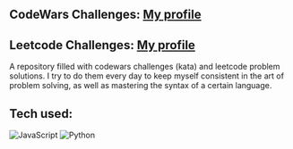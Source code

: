 ## CodeWars Challenges: <a target="_blank" href="https://www.codewars.com/users/Wisieneu" >My profile</a>
## Leetcode Challenges: <a target="_blank" href="https://leetcode.com/wisie/" >My profile</a>

A repository filled with codewars challenges (kata) and leetcode problem solutions. I try to do them every day to keep myself consistent in the art of problem solving, as well as mastering the syntax of a certain language.  


## Tech used:  
<img src='https://img.shields.io/badge/-JavaScript-F7DF1E?logo=JavaSCript&logoColor=white&style' alt='JavaScript'>  
<img src='https://img.shields.io/badge/-Python-3776AB?logo=python&logoColor=white&style' alt='Python'>
